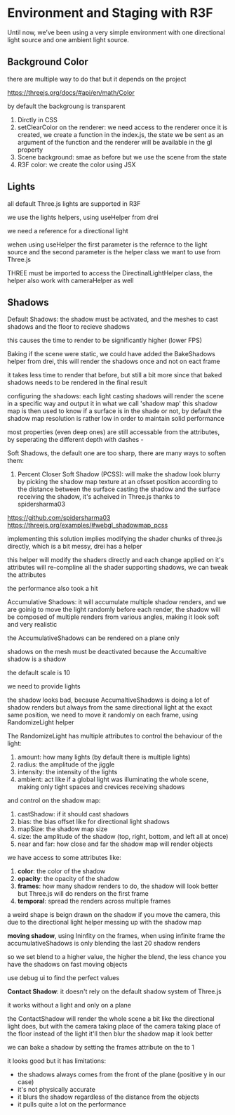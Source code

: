 # Environment and Staging with R3F 
Until now, we’ve been using a very simple environment with one directional light source and one ambient light source.

## Background Color
there are multiple way to do that but it depends on the project

https://threejs.org/docs/#api/en/math/Color

by default the backgroung is transparent 

 1. Dirctly in CSS
 2. setClearColor on the renderer: we need access to the renderer once it is created, we create a function in the index.js, the state we be sent as an argument of the function and the renderer will be available in the gl property
 3. Scene background: smae as before but we use the scene from the state
 4. R3F color: we create the color using JSX

 ## Lights
 all default Three.js lights are supported in R3F

 we use the lights helpers, using useHelper from drei 

 we need a reference for a directional light 

wehen using useHelper the first parameter is the refernce to the light source and the second parameter is the helper class we want to use from Three.js

THREE must be imported to access the DirectinalLightHelper class, the helper also work with cameraHelper as well

## Shadows 
Default Shadows: the shadow must be activated, and the meshes to cast shadows and the floor to recieve shadows

this causes the time to render to be significantly higher (lower FPS)

Baking if the scene were static, we could have added the BakeShadows helper from drei, this will render the shadows once and not on eact frame

it takes less time to render that before, but still a bit more since that baked shadows needs to be rendered in the final result

configuring the shadows: each light casting shadows will render the scene in a specific way and output it in what we call 'shadow map' this shadow map is then used to know if a surface is in the shade or not, by default the shadow map resolution is rather low in order to maintain solid performance 

most properties (even deep ones) are still accessable from the attributes, by seperating the different depth with dashes - 

Soft Shadows, the default one are too sharp, there are many ways to soften them:
1. Percent Closer Soft Shadow (PCSS): will make the shadow look blurry by picking the shadow map texture at an ofsset position according to the distance between the surface casting the shadow and the surface receiving the shadow, it's acheived in Three.js thanks to spidersharma03

https://github.com/spidersharma03
https://threejs.org/examples/#webgl_shadowmap_pcss

implementing this solution implies modifying the shader chunks of three.js directly, which is a bit messy, drei has a helper <softShadows> 

this helper will modify the shaders directly and each change applied on it's attributes will re-compline all the shader supporting shadows, we can tweak the attributes

the performance also took a hit 

Accumulative Shadows: it will accumulate multiple shadow renders, and we are goinig to move the light randomly before each render, the shadow will be composed of multiple renders from various angles, making it look soft and very realistic 

the AccumulativeShadows can be rendered on a plane only 

shadows on the mesh must be deactivated because the Accumaltive shadow is a shadow

the default scale is 10

we need to provide lights  

the shadow looks bad, because AccumaltiveShadows is doing a lot of shadow renders but always from the same directional light at the exact same position, we need to move it randomly on each frame, using RandomizeLight helper

The RandomizeLight has multiple attributes to control the behaviour of the light:
1. amount: how many lights (by default there is multiple lights)
2. radius: the amplitude of the jiggle
3. intensity: the intensity of the lights
4. ambient: act like if a global light was illuminating the whole scene, making only tight spaces and crevices receiving shadows

and control on the shadow map:
1. castShadow: if it should cast shadows
2. bias: the bias offset like for directional light shadows
3. mapSize: the shadow map size
4. size: the amplitude of the shadow (top, right, bottom, and left all at once)
5. near and far: how close and far the shadow map will render objects

we have access to some attributes like:
1. **color**: the color of the shadow
2. **opacity**: the opacity of the shadow
3. **frames**: how many shadow renders to do, the shadow will look better but Three.js will do renders on the first frame
4. **temporal**: spread the renders across multiple frames

a weird shape is beign drawn on the shadow if you move the camera, this due to the directional light helper messing up with the shadow map

**moving shadow**, using Ininfity on the frames, when using infinite frame the accumulativeShadows is only blending the last 20 shadow renders

so we set blend to a higher value, the higher the blend, the less chance you have the shadows on fast moving objects

use debug ui to find the perfect values 

**Contact Shadow**: it doesn't rely on the default shadow system of Three.js 

it works without a light and only on a plane 

the ContactShadow will render the whole scene a bit like the directional light does, but with the camera taking place of the camera taking place of the floor instead of the light it'll then blur the shadow map it look better

we can bake a shadow by setting the frames attribute on the <contactShadoe> to 1

it looks good but it has limitations:
* the shadows always comes from the front of the plane (positive y in our case)
* it's not physically accurate
* it blurs the shadow regardless of the distance from the objects
* it pulls quite a lot on the performance 


